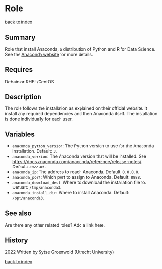 # Role <name>
[back to index](../index.md#Roles)

## Summary
Role that install Anaconda, a distribution of Python and R for Data Science. See the [Anaconda website](https://www.anaconda.com/) for more details.

## Requires
Debain or RHEL/CentOS.

## Description
The role follows the installation as explained on their official website. It install any required dependencies and then Anaconda itself. The installation is done individually for each user.

## Variables
* `anaconda_python_version`: The Python version to use for the Anaconda installation. Default: `3`.
* `anaconda_version`: The Anaconda version that will be installed. See https://docs.anaconda.com/anaconda/reference/release-notes/. Default: `2022.05`.
* `anaconda_ip`: The address to reach Anaconda. Default: `0.0.0.0`.
* `anaconda_port`: Which port to assign to Anaconda. Default: `8888`.
* `anaconda_download_dest`: Where to download the installation file to. Defualt: `/tmp/anaconda3`.
* `anaconda_install_dir`: Where to install Anaconda. Default: `/opt/anaconda3`.

## See also
Are there any other related roles? Add a link here.

## History
2022 Written by Sytse Groenwold (Utrecht University)



[back to index](../index.md#Roles)
